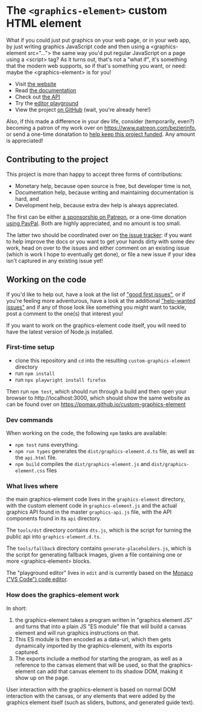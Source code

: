 # The `<graphics-element>` custom HTML element

What if you could just put graphics on your web page, or in your web app, by just writing graphics JavaScript code and then using a &lt;graphics-element src="..."&gt; the same way you'd put regular JavaScript on a page using a &lt;script&gt; tag? As it turns out, that's not a "what if", it's something that the modern web supports, so if that's something you want, or need: maybe the &lt;graphics-element&gt; is for you!

- Visit [the website](https://pomax.github.io/custom-graphics-element)
- Read [the documentation](https://pomax.github.io/custom-graphics-element/docs.html)
- Check out [the API](https://pomax.github.io/custom-graphics-element/api.html)
- Try the [editor playground](https://pomax.github.io/custom-graphics-element/edit/)
- View the project [on GitHub](https://github.com/Pomax/custom-graphics-element) (wait, you're already here!)

Also, if this made a difference in your dev life, consider (temporarily, even?) becoming a patron of my work over on https://www.patreon.com/bezierinfo, or send a one-time donatation to [help keep this project funded](https://www.paypal.com/donate/?cmd=_s-xclick&hosted_button_id=QPRDLNGDANJSW). Any amount is appreciated!

## Contributing to the project

This project is more than happy to accept three forms of contributions:

- Monetary help, because open source is free, but developer time is not,
- Documentation help, because writing and maintaining documentation is hard, and
- Development help, because extra dev help is always appreciated.

The first can be either [a sponsorship on Patreon](https://www.patreon.com/Bezierinfo), or a one-time donation [using PayPal](https://www.paypal.com/donate/?cmd=_s-xclick&hosted_button_id=QPRDLNGDANJSW). Both are highly appreciated, and no amount is too small.

The latter two should be coordinated over on [the issue tracker](issues): if you want to help improve the docs or you want to get your hands dirty with some dev work, head on over to the issues and either comment on an existing issue (which is work I hope to eventually get done), or file a new issue if your idea isn't captured in any existing issue yet!

## Working on the code

If you'd like to help out, have a look at the list of ["good first issues"](https://github.com/Pomax/custom-graphics-element/issues?q=is%3Aopen+is%3Aissue+label%3A%22good+first+issue%22), or if you're feeling more adventurous, have a look at the additional ["help-wanted issues"](https://github.com/Pomax/custom-graphics-element/issues?q=is%3Aopen+is%3Aissue+label%3A%22help+wanted%22+-label%3A%22good+first+issue%22) and if any of those look like something you might want to tackle, post a comment to the one(s) that interest you!

If you want to work on the graphics-element code itself, you will need to have the latest version of Node.js installed.

### First-time setup

- clone this repository and `cd` into the resulting `custom-graphics-element` directory
- run `npm install`
- run `npx playwright install firefox`

Then run `npm test`, which should run through a build and then open your browser to http://localhost:3000, which should show the same website as can be found over on https://pomax.github.io/custom-graphics-element

### Dev commands

When working on the code, the following `npm` tasks are available:

- `npm test` runs everything.
- `npm run types` generates the `dist/graphics-element.d.ts` file, as well as the `api.html` file.
- `npm build` compiles the `dist/graphics-element.js` and `dist/graphics-element.css` files

### What lives where

the main graphics-element code lives in the `graphics-element` directory, with the custom element code in `graphics-element.js` and the actual graphics API found in the master `graphics-api.js` file, with the API components found in its `api` directory.

The `tools/dst` directory contains `dts.js`, which is the script for turning the public api into `graphics-element.d.ts`.

The `tools/fallback` directory contains `generate-placeholders.js`, which is the script for generating fallback images, given a file containing one or more &lt;graphics-element&gt; blocks.

The "playground editor" lives in `edit` and is currently based on the [Monaco ("VS Code") code editor](https://microsoft.github.io/monaco-editor).

### How does the graphics-element work

In short:

1. the graphics-element takes a program written in "graphics element JS" and turns that into a plain JS "ES module" file that will build a canvas element and will run graphics instructions on that.
1. This ES module is then encoded as a data-url, which then gets dynamically imported by the graphics-element, with its exports captured.
1. The exports include a method for starting the program, as well as a reference to the canvas element that will be used, so that the graphics-element can add that canvas element to its shadow DOM, making it show up on the page.

User interaction with the graphics-element is based on normal DOM interaction with the canvas, or any elements that were added by the graphics element itself (such as sliders, buttons, and generated guide text).
